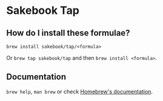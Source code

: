 # Sakebook Tap

## How do I install these formulae?

`brew install sakebook/tap/<formula>`

Or `brew tap sakebook/tap` and then `brew install <formula>`.

## Documentation

`brew help`, `man brew` or check [Homebrew's documentation](https://docs.brew.sh).
